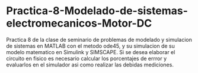 # Practica-8-Modelado-de-sistemas-electromecanicos-Motor-DC
Practica 8 de la clase de seminario de problemas de modelado y simulacion de sistemas en MATLAB con el metodo ode45, y su simulacion de su modelo matematico en Simulink y SIMSCAPE.
Si se desea elaborar el circuito en fisico es necesario calcular los porcentajes de errror y evaluarlos en el simulador asi como realizar las debidas mediciones.
